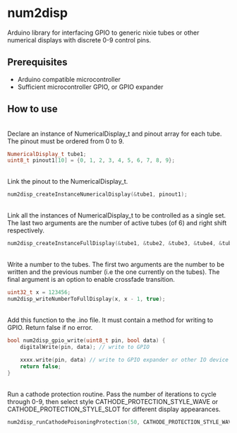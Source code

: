 # num2disp

Arduino library for interfacing GPIO to generic nixie tubes or other numerical displays with discrete 0-9 control pins. 

## Prerequisites
* Arduino compatible microcontroller
* Sufficient microcontroller GPIO, or GPIO expander



## How to use
\
Declare an instance of NumericalDisplay_t and pinout array for each tube. The pinout must be ordered from 0 to 9.
```C++
NumericalDisplay_t tube1;
uint8_t pinout1[10] = {0, 1, 2, 3, 4, 5, 6, 7, 8, 9};
```
\
Link the pinout to the NumericalDisplay_t.
```C++
num2disp_createInstanceNumericalDisplay(&tube1, pinout1);
```
\
Link all the instances of NumericalDisplay_t to be controlled as a single set. The last two arguments are the number of active tubes (of 6) and right shift respectively.
```C++
num2disp_createInstanceFullDisplay(&tube1, &tube2, &tube3, &tube4, &tube5, &tube6, 6, 0);
```
\
Write a number to the tubes. The first two arguments are the number to be written and the previous number (i.e the one currently on the tubes). The final argument is an option to enable crossfade transition.
```C++
uint32_t x = 123456;
num2disp_writeNumberToFullDisplay(x, x - 1, true);
```
\
Add this function to the .ino file. It must contain a method for writing to GPIO. Return false if no error.
```C++
bool num2disp_gpio_write(uint8_t pin, bool data) {
    digitalWrite(pin, data); // write to GPIO
    
    xxxx.write(pin, data) // write to GPIO expander or other IO device
    return false;
}
```
\
Run a cathode protection routine. Pass the number of iterations to cycle through 0-9, then select style CATHODE_PROTECTION_STYLE_WAVE or CATHODE_PROTECTION_STYLE_SLOT for different display appearances.
```C++
num2disp_runCathodePoisoningProtection(50, CATHODE_PROTECTION_STYLE_WAVE );
```
